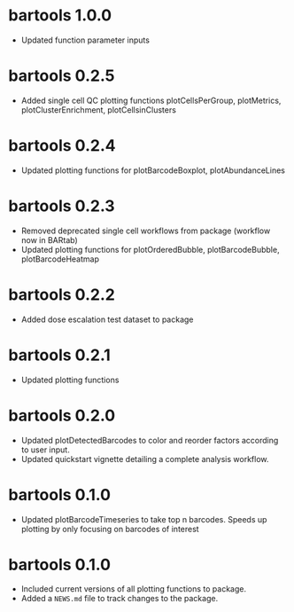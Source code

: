 # bartools 1.0.0

- Updated function parameter inputs

# bartools 0.2.5

-   Added single cell QC plotting functions plotCellsPerGroup, plotMetrics, plotClusterEnrichment, plotCellsinClusters

# bartools 0.2.4

-   Updated plotting functions for plotBarcodeBoxplot, plotAbundanceLines

# bartools 0.2.3

-   Removed deprecated single cell workflows from package (workflow now in BARtab)
-   Updated plotting functions for plotOrderedBubble, plotBarcodeBubble, plotBarcodeHeatmap

# bartools 0.2.2

-   Added dose escalation test dataset to package 

# bartools 0.2.1

-   Updated plotting functions

# bartools 0.2.0

-   Updated plotDetectedBarcodes to color and reorder factors according to user input.
-   Updated quickstart vignette detailing a complete analysis workflow.

# bartools 0.1.0

-   Updated plotBarcodeTimeseries to take top n barcodes. Speeds up plotting by only focusing on barcodes of interest

# bartools 0.1.0

-   Included current versions of all plotting functions to package.
-   Added a `NEWS.md` file to track changes to the package.
